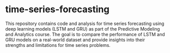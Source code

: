 # time-series-forecasting
This repository contains code and analysis for time series forecasting using deep learning models (LSTM and GRU) as part of the Predictive Modeling and Analytics course. The goal is to compare the performance of LSTM and GRU models on a real-world dataset and provide insights into their strengths and limitations for time series problems.
